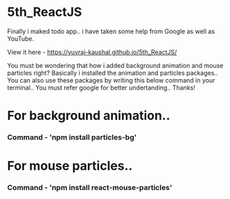 # 5th_ReactJS

Finally i maked todo app.. i have taken some help from Google as well as YouTube.

View it here - https://yuvraj-kaushal.github.io/5th_ReactJS/

You must be wondering that how i added background animation and mouse particles right? Basically i installed the animation and particles packages..
You can also use these packages by writing this below command in your terminal..
You must refer google for better undertanding.. Thanks!

# For background animation..

### Command - 'npm install particles-bg'

# For mouse particles..

### Command - 'npm install react-mouse-particles'
